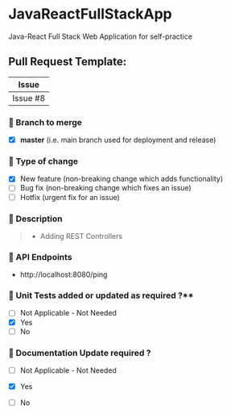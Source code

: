 # JavaReactFullStackApp
Java-React Full Stack Web Application for self-practice 

## Pull Request Template:
| Issue |
|------------|
| Issue #8|

### :twisted_rightwards_arrows: Branch to merge 
- [x] **master** (i.e. main branch used for deployment and release)

### :loudspeaker: Type of change

- [x] New feature (non-breaking change which adds functionality)
- [ ] Bug fix (non-breaking change which fixes an issue)
- [ ] Hotfix (urgent fix for an issue)

### :scroll: Description

> * Adding REST Controllers

### :checkered_flag: API Endpoints

* http://localhost:8080/ping

### :rotating_light: Unit Tests added or updated as required ?**

- [ ] Not Applicable - Not Needed
- [x] Yes
- [ ] No

### :pencil: Documentation Update required ?

- [ ] Not Applicable - Not Needed
- [X] Yes
- [ ] No



